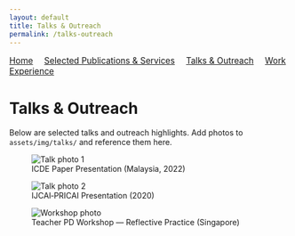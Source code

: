 ```yaml
---
layout: default
title: Talks & Outreach
permalink: /talks-outreach
---
```



<nav style="margin: 1rem 0; font-size: 0.95rem;">
  <a href="/" style="margin-right: 1rem;">Home</a>
  <a href="/publications-services" style="margin-right: 1rem;">Selected Publications & Services</a>
  <a href="/talks-outreach" style="margin-right: 1rem;">Talks & Outreach</a>
  <a href="/experience" style="margin-right: 1rem;">Work Experience</a>
  <!--
  <a href="/places" style="margin-right: 1rem;">Places I Visited</a>
  -->
</nav>


# Talks & Outreach

Below are selected talks and outreach highlights. Add photos to `assets/img/talks/` and reference them here.

<div class="gallery">
  <figure>
    <img src="/assets/img/talks/talk1.jpg" alt="Talk photo 1">
    <figcaption>ICDE Paper Presentation (Malaysia, 2022)</figcaption>
  </figure>
  <figure>
    <img src="/assets/img/talks/talk2.jpg" alt="Talk photo 2">
    <figcaption>IJCAI‑PRICAI Presentation (2020)</figcaption>
  </figure>
  <figure>
    <img src="/assets/img/talks/workshop1.jpg" alt="Workshop photo">
    <figcaption>Teacher PD Workshop — Reflective Practice (Singapore)</figcaption>
  </figure>
</div>


